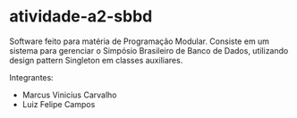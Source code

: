 # atividade-a2-sbbd

Software feito para matéria de Programação Modular. Consiste em um sistema para gerenciar o Simpósio Brasileiro de Banco de Dados, utilizando design pattern Singleton em classes auxiliares.

Integrantes: 
- Marcus Vinicius Carvalho
- Luiz Felipe Campos
